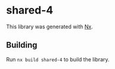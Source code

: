 # shared-4

This library was generated with [Nx](https://nx.dev).

## Building

Run `nx build shared-4` to build the library.
